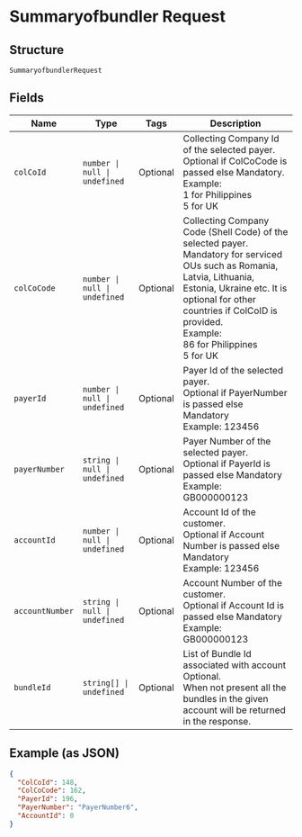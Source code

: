 
# Summaryofbundler Request

## Structure

`SummaryofbundlerRequest`

## Fields

| Name | Type | Tags | Description |
|  --- | --- | --- | --- |
| `colCoId` | `number \| null \| undefined` | Optional | Collecting Company Id of the selected payer.<br>Optional if ColCoCode is passed else Mandatory.<br>Example:<br>1 for Philippines<br>5 for UK |
| `colCoCode` | `number \| null \| undefined` | Optional | Collecting Company Code (Shell Code) of the selected payer.<br>Mandatory for serviced OUs such as Romania, Latvia, Lithuania, Estonia, Ukraine etc. It is optional for other countries if ColCoID is provided.<br>Example:<br>86 for Philippines<br>5 for UK |
| `payerId` | `number \| null \| undefined` | Optional | Payer Id  of the selected payer.<br>Optional if PayerNumber is passed else Mandatory<br>Example: 123456 |
| `payerNumber` | `string \| null \| undefined` | Optional | Payer Number of the selected payer.<br>Optional if PayerId is passed else Mandatory<br>Example: GB000000123 |
| `accountId` | `number \| null \| undefined` | Optional | Account Id of the customer.<br>Optional if Account Number is passed else Mandatory<br>Example: 123456 |
| `accountNumber` | `string \| null \| undefined` | Optional | Account Number of the customer.<br>Optional if Account Id is passed else Mandatory<br>Example: GB000000123 |
| `bundleId` | `string[] \| undefined` | Optional | List of Bundle Id associated with account<br>Optional.<br>When not present all the bundles in the given account will be returned in the response. |

## Example (as JSON)

```json
{
  "ColCoId": 148,
  "ColCoCode": 162,
  "PayerId": 196,
  "PayerNumber": "PayerNumber6",
  "AccountId": 0
}
```

